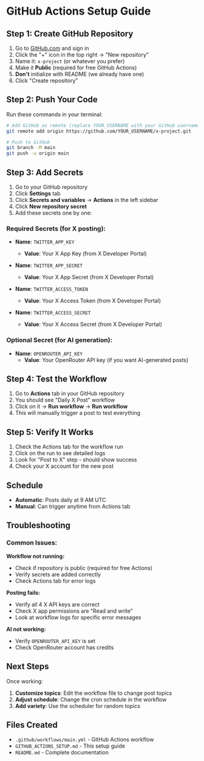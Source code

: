 # GitHub Actions Setup Guide

## Step 1: Create GitHub Repository

1. Go to [GitHub.com](https://github.com) and sign in
2. Click the "+" icon in the top right → "New repository"
3. Name it: `x-project` (or whatever you prefer)
4. Make it **Public** (required for free GitHub Actions)
5. **Don't** initialize with README (we already have one)
6. Click "Create repository"

## Step 2: Push Your Code

Run these commands in your terminal:

```bash
# Add GitHub as remote (replace YOUR_USERNAME with your GitHub username)
git remote add origin https://github.com/YOUR_USERNAME/x-project.git

# Push to GitHub
git branch -M main
git push -u origin main
```

## Step 3: Add Secrets

1. Go to your GitHub repository
2. Click **Settings** tab
3. Click **Secrets and variables** → **Actions** in the left sidebar
4. Click **New repository secret**
5. Add these secrets one by one:

### Required Secrets (for X posting):
- **Name**: `TWITTER_APP_KEY`
  - **Value**: Your X App Key (from X Developer Portal)

- **Name**: `TWITTER_APP_SECRET`
  - **Value**: Your X App Secret (from X Developer Portal)

- **Name**: `TWITTER_ACCESS_TOKEN`
  - **Value**: Your X Access Token (from X Developer Portal)

- **Name**: `TWITTER_ACCESS_SECRET`
  - **Value**: Your X Access Secret (from X Developer Portal)

### Optional Secret (for AI generation):
- **Name**: `OPENROUTER_API_KEY`
  - **Value**: Your OpenRouter API key (if you want AI-generated posts)

## Step 4: Test the Workflow

1. Go to **Actions** tab in your GitHub repository
2. You should see "Daily X Post" workflow
3. Click on it → **Run workflow** → **Run workflow**
4. This will manually trigger a post to test everything

## Step 5: Verify It Works

1. Check the Actions tab for the workflow run
2. Click on the run to see detailed logs
3. Look for "Post to X" step - should show success
4. Check your X account for the new post

## Schedule

- **Automatic**: Posts daily at 9 AM UTC
- **Manual**: Can trigger anytime from Actions tab

## Troubleshooting

### Common Issues:

**Workflow not running:**
- Check if repository is public (required for free Actions)
- Verify secrets are added correctly
- Check Actions tab for error logs

**Posting fails:**
- Verify all 4 X API keys are correct
- Check X app permissions are "Read and write"
- Look at workflow logs for specific error messages

**AI not working:**
- Verify `OPENROUTER_API_KEY` is set
- Check OpenRouter account has credits

## Next Steps

Once working:
1. **Customize topics**: Edit the workflow file to change post topics
2. **Adjust schedule**: Change the cron schedule in the workflow
3. **Add variety**: Use the scheduler for random topics

## Files Created

- `.github/workflows/main.yml` - GitHub Actions workflow
- `GITHUB_ACTIONS_SETUP.md` - This setup guide
- `README.md` - Complete documentation 
